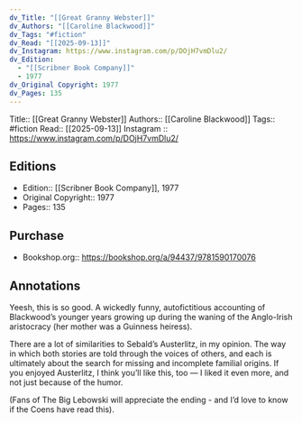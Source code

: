 ```yaml
---
dv_Title: "[[Great Granny Webster]]"
dv_Authors: "[[Caroline Blackwood]]"
dv_Tags: "#fiction"
dv_Read: "[[2025-09-13]]"
dv_Instagram: https://www.instagram.com/p/DOjH7vmDlu2/
dv_Edition:
  - "[[Scribner Book Company]]"
  - 1977
dv_Original Copyright: 1977
dv_Pages: 135
---
```

Title:: [[Great Granny Webster]]
Authors:: [[Caroline Blackwood]]
Tags:: #fiction 
Read:: [[2025-09-13]]
Instagram :: https://www.instagram.com/p/DOjH7vmDlu2/
## Editions[]()
- Edition:: [[Scribner Book Company]], 1977
- Original Copyright:: 1977
- Pages:: 135

## Purchase
* Bookshop.org::  https://bookshop.org/a/94437/9781590170076

## Annotations
Yeesh, this is so good. A wickedly funny, autofictitious accounting of Blackwood’s younger years growing up during the waning of the Anglo-Irish aristocracy (her mother was a Guinness heiress).  
  
There are a lot of similarities to Sebald’s Austerlitz, in my opinion. The way in which both stories are told through the voices of others, and each is ultimately about the search for missing and incomplete familial origins. If you enjoyed Austerlitz, I think you’ll like this, too — I liked it even more, and not just because of the humor.  
  
(Fans of The Big Lebowski will appreciate the ending - and I’d love to know if the Coens have read this).